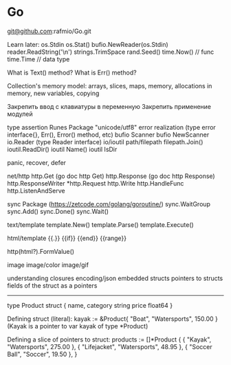 # Go
git@github.com:rafmio/Go.git

Learn later:
os.Stdin
os.Stat()
bufio.NewReader(os.Stdin)
reader.ReadString('\n')
strings.TrimSpace
rand.Seed()
time.Now() // func
time.Time // data type

What is Text() method?
What is Err() method?

Collection's memory model: arrays, slices, maps, memory, allocations in memory, new variables, copying

Закрепить ввод с клавиатуры в переменную
Закрепить применение модулей

type assertion
Runes
Package "unicode/utf8"
error realization (type error interface{}, Err(), Error() method, etc)
bufio Scanner
bufio NewScanner
io.Reader (type Reader interface)
io/ioutil
path/filepath
filepath.Join()
ioutil.ReadDir()
ioutil Name()
ioutil IsDir


panic, recover, defer

net/http
http.Get (go doc http Get)
http.Response (go doc http Response)
http.ResponseWriter
*http.Request
http.Write
http.HandleFunc
http.ListenAndServe

sync Package
(https://zetcode.com/golang/goroutine/)
sync.WaitGroup
sync.Add()
sync.Done()
sync.Wait()

text/template
template.New()
template.Parse()
template.Execute()

html/template
{{.}} {{if}} {{end}} {{range}}

http(html?).FormValue()

image
image/color
image/gif

understanding closures
encoding/json
embedded structs
pointers to structs
fields of the struct as a pointers

----------------------------------------------------
type Product struct {
  name, category string
  price float64
}

Defining struct (literal):
kayak := &Product{ "Boat", "Watersports", 150.00 }
(Kayak is a pointer to var kayak of type *Product)

Defining a slice of pointers to struct:
products := []*Product {
  { "Kayak", "Watersports", 275.00 },
  { "Lifejacket", "Watersports", 48.95 },
  { "Soccer Ball", "Soccer", 19.50 },
}
